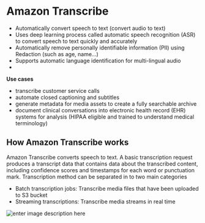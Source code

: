 # Amazon Transcribe

- Automatically convert speech to text (convert audio to text)
- Uses deep learning process called automatic speech recognition (ASR) to convert speech to text quickly and accurately
- Automatically remove personally identifiable information (PII) using Redaction (such as age, name...)
- Supports automatic language identification for multi-lingual audio
- 
**Use cases**
- transcribe customer service calls
- automate closed captioning and subtitles
- generate metadata for media assets to create a fully searchable archive
- document clinical conversations into electronic health record (EHR) systems for analysis (HIPAA eligible and trained to understand medical terminology)

## How Amazon Transcribe works
Amazon Transcribe converts speech to text. A basic transcription request produces a transcript data that contains data about the transcribed content, including confidence scores and timestamps for each word or punctuation mark.
Transcription method can be separated in to two main categories
- Batch transcription jobs: Transcribe media files that have been uploaded to S3 bucket
- Streaming transcriptions: Transcribe media streams in real time

![enter image description here](https://d1.awsstatic.com/product-marketing/product-page-diagram_Amazon-Transcribe-Call-Analytics_HIW-2x.2757484967d6152013bd6c03f0e102c8e50f7e35.png)

